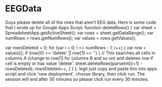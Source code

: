 # EEGData
Guys please delete all of the rows that aren't EEG data. Here is some code that I wrote up for Google Apps Script:
function deleteRows() {
  var sheet = SpreadsheetApp.getActiveSheet();
  var rows = sheet.getDataRange();
  var numRows = rows.getNumRows();
  var values = rows.getValues();

  var rowsDeleted = 0;
  for (var i = 0; i <= numRows - 1; i++) {
    var row = values[i];
    if (row[0] == 'delete' || row[1] == '') { // This searches all cells in columns A (change to row[1] for columns B and so on) and deletes row if cell is empty or has value 'delete'.
      sheet.deleteRow((parseInt(i)+1) - rowsDeleted);
      rowsDeleted++;
    }
  }
};
legit just copy and paste this into apps script and click 'new deployment', choose library, then click run. The session will end after 30 minutes so please click run every 30 minutes. 
